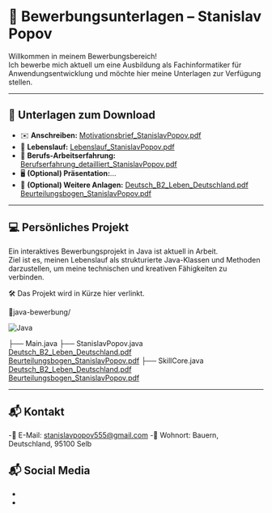 # 💼 Bewerbungsunterlagen – Stanislav Popov

Willkommen in meinem Bewerbungsbereich!  
Ich bewerbe mich aktuell um eine Ausbildung als Fachinformatiker für Anwendungsentwicklung und möchte hier meine Unterlagen zur Verfügung stellen.

---

## 📄 Unterlagen zum Download

- ✉️ **Anschreiben:** [Motivationsbrief_StanislavPopov.pdf](./Motivationsbrief_StanislavPopov.pdf)
- 📃 **Lebenslauf:** [Lebenslauf_StanislavPopov.pdf](./Lebenslauf_StanislavPopov.pdf)
- 📃 **Berufs-Arbeitserfahrung:** [Berufserfahrung_detailliert_StanislavPopov.pdf](./Berufserfahrung_detailliert_StanislavPopov.pdf)
- 🖥️ **(Optional) Präsentation:**...
- 📎 **(Optional) Weitere Anlagen:** [Deutsch_B2_Leben_Deutschland.pdf](./Deutsch_B2_Leben_Deutschland.pdf) [Beurteilungsbogen_StanislavPopov.pdf](./Beurteilungsbogen_StanislavPopov.pdf)

---

## 💻 Persönliches Projekt

Ein interaktives Bewerbungsprojekt in Java ist aktuell in Arbeit.  
Ziel ist es, meinen Lebenslauf als strukturierte Java-Klassen und Methoden darzustellen, um meine technischen und kreativen Fähigkeiten zu verbinden.

🛠️ Das Projekt wird in Kürze hier verlinkt.

🧠java-bewerbung/ 

![Java](https://img.shields.io/badge/Code-Java-orange?logo=java)

├── Main.java
├── StanislavPopov.java [Deutsch_B2_Leben_Deutschland.pdf](./Deutsch_B2_Leben_Deutschland.pdf) [Beurteilungsbogen_StanislavPopov.pdf](./Beurteilungsbogen_StanislavPopov.pdf)
├── SkillCore.java [Deutsch_B2_Leben_Deutschland.pdf](./Deutsch_B2_Leben_Deutschland.pdf) [Beurteilungsbogen_StanislavPopov.pdf](./Beurteilungsbogen_StanislavPopov.pdf)

---

## 📬 Kontakt

-📧 E-Mail: stanislavpopov555@gmail.com
-📍 Wohnort: Bauern, Deutschland, 95100 Selb

## 📬 Social Media
-
-
